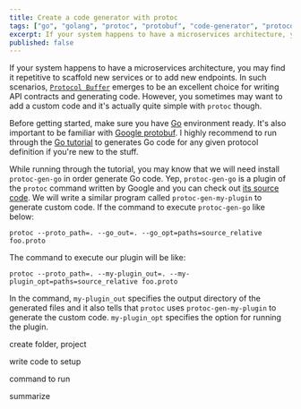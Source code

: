 ```yaml
---
title: Create a code generator with protoc
tags: ["go", "golang", "protoc", "protobuf", "code-generator", "protocol-buffer"]
excerpt: If your system happens to have a microservices architecture, you may find it repetitive to scaffold new services or to add new endpoints. In such scenarios, protobuf emerges to be an excellent choice for writing API contracts and generating code. However, you sometimes may want to add a custom code and it's actually quite simple with protoc though.
published: false
---
```


If your system happens to have a microservices architecture, you may find it repetitive to scaffold new services or to add new endpoints. In such scenarios, [`Protocol Buffer`](https://developers.google.com/protocol-buffers/) emerges to be an excellent choice for writing API contracts and generating code. However, you sometimes may want to add a custom code and it's actually quite simple with `protoc` though.

Before getting started, make sure you have [Go](https://golang.org/doc/install) environment ready. It's also important to be familiar with [Google protobuf](https://developers.google.com/protocol-buffers/). I highly recommend to run through the [Go tutorial](https://developers.google.com/protocol-buffers/docs/gotutorial) to generates Go code for any given protocol definition if you're new to the stuff.

While running through the tutorial, you may know that we will need install `protoc-gen-go` in order generate Go code. Yep, `protoc-gen-go` is a plugin of the `protoc` command written by Google and you can check out [its source code](https://github.com/golang/protobuf/blob/master/protoc-gen-go/main.go). We will write a similar program called `protoc-gen-my-plugin` to generate custom code. If the command to execute `protoc-gen-go` like below:
```shell
protoc --proto_path=. --go_out=. --go_opt=paths=source_relative foo.proto
```

The command to execute our plugin will be like:

```shell
protoc --proto_path=. --my-plugin_out=. --my-plugin_opt=paths=source_relative foo.proto
```
In the command, `my-plugin_out` specifies the output directory of the generated files and it also tells that `protoc` uses `protoc-gen-my-plugin` to generate the custom code. `my-plugin_opt` specifies the option for running the plugin. 

create folder, project

write code to setup

command to run

summarize